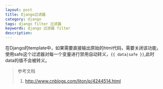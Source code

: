 ```yaml
---
layout: post
title: Django过滤器
category: django
tags: django filter 过滤器
keywords: django 过滤器 filter
description: 
---
```


在Django的template中，如果需要直接输出原始的html代码，需要关闭该功能，使用safe这个过滤器对每一个变量进行禁用自动转义，`{{ data|safe }}`,此时data的值不会被转义。

> 参考文档
> 
> 1. http://www.cnblogs.com/liton/p/4244514.html
